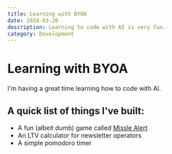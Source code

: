 ```yaml
---
title: Learning with BYOA
date: 2024-03-20
description: Learning to code with AI is very fun.
category: Development
---
```


# Learning with BYOA

I'm having a great time learning how to code with AI.

## A quick list of things I've built:

- A fun (albeit dumb) game called [Missle Alert](https://ryanblakeleycarr.github.io/LilMissleGame)
- An LTV calculator for newsletter operators
- A simple pomodoro timer